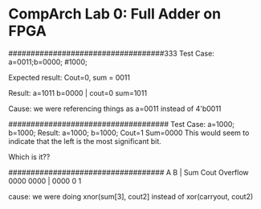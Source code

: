 # CompArch Lab 0: Full Adder on FPGA

###################################333
Test Case:
a=0011;b=0000; #1000;

Expected result: Cout=0, sum = 0011

Result: a=1011 b=0000  | cout=0    sum=1011

Cause: we were referencing things as a=0011 instead of 4'b0011



####################################
Test Case:
a=1000; b=1000;
Result:
a=1000; b=1000; Cout=1 Sum=0000
This would seem to indicate that the left is the most significant bit.

Which is it??


###################################
A    B     | Sum  Cout Overflow
0000 0000  | 0000 0    1

cause: we were doing xnor(sum[3], cout2] instead of xor(carryout, cout2)
